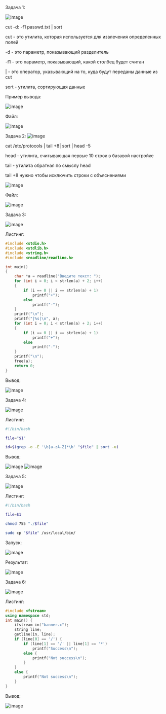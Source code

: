 Задача 1: 

![image](https://github.com/user-attachments/assets/9451b1b7-2bfd-4808-98a3-8273de54cd07)

cut -d: -f1 passwd.txt | sort

cut - это утилита, которая используется для извлечения определенных полей

-d - это параметр, показывающий разделитель

-f1 - это параметр, показывающий, какой столбец будет считан

| - это оператор, указывающий на то, куда будут переданы данные из cut 
 
sort - утилита, сортирующая данные

Пример вывода:

![image](https://github.com/user-attachments/assets/fab17614-56bc-45fc-8e16-017e7878b2d5)

Файл:

![image](https://github.com/user-attachments/assets/17e200f6-50a1-42aa-a8d1-099f386daf8a)




Задача 2:
![image](https://github.com/user-attachments/assets/2799ee1d-e190-44f7-9f6a-6babcd627b0e)

cat /etc/protocols | tail +8| sort | head -5
 
head - утилита, считывающая первые 10 строк в базавой настройке

tail - утилита обратная по смыслу head

tail +8 нужно чтобы исключить строки с объяснениями

![image](https://github.com/user-attachments/assets/8823e2c5-19f4-4bee-a6cf-46679726a74e)

Файл:

![image](https://github.com/user-attachments/assets/08e32145-c279-45af-8b97-93b5ffa90b53)




Задача 3:

![image](https://github.com/user-attachments/assets/5d6b736f-8052-44a7-8fa0-6dd24fa68183)

Листинг:
```C
#include <stdio.h>
#include <stdlib.h>
#include <string.h>
#include <readline/readline.h>

int main()
{
	char *a = readline("Введите текст: ");
	for (int i = 0; i < strlen(a) + 2; i++)
	{
		if (i == 0 || i == strlen(a) + 1)
			printf("+");
		else
			printf("-");
	}
	printf("\n");
	printf("|%s|\n", a);
	for (int i = 0; i < strlen(a) + 2; i++)
	{
		if (i == 0 || i == strlen(a) + 1)
			printf("+");
		else
			printf("-");
	}
	printf("\n");
	free(a);
	return 0;
}
```

Вывод:

![image](https://github.com/user-attachments/assets/64564be7-c45b-4fff-8196-b09f3ad30d16)



Задача 4:

![image](https://github.com/user-attachments/assets/22c36b1d-c97d-4cc3-ac08-d1d4d35c8b9c)

Листинг:

```bash
#!/bin/bash

file="$1"

id=$(grep -o -E '\b[a-zA-Z]*\b' "$file" | sort -u)
```

Вывод:

![image](https://github.com/user-attachments/assets/83a24137-4030-4a22-851b-8e5194029e1a)
![image](https://github.com/user-attachments/assets/57a15e65-c348-4e76-808b-e051b5e1d74b)



Задача 5:

![image](https://github.com/user-attachments/assets/24302247-9bab-4d15-9465-ee9818a2f5c5)

Листинг:

```bash
#!/bin/bash

file=$1

chmod 755 "./$file"

sudo cp "$file" /usr/local/bin/
```

Запуск:

![image](https://github.com/user-attachments/assets/ff797af3-4e22-4b79-b471-b07d5a08818d)

Результат:

![image](https://github.com/user-attachments/assets/d35deeb3-1055-4040-8672-aafcc5c195f4)



Задача 6:

![image](https://github.com/user-attachments/assets/4bc0c51f-e742-4284-825c-f380397dae63)

Листинг:
```C++
#include <fstream>
using namespace std;
int main() {
    ifstream in("banner.c");
    string line;
    getline(in, line);
    if (line[0] == '/') {
        if (line[1] == '/' || line[1] == '*')
            printf("Success\n");
        else {
            printf("Not success\n");
        }
    }
    else {
        printf("Not success\n");
    }
}
```
Вывод:

![image](https://github.com/user-attachments/assets/e760ddfb-064b-4023-9e30-4a7457733250)

